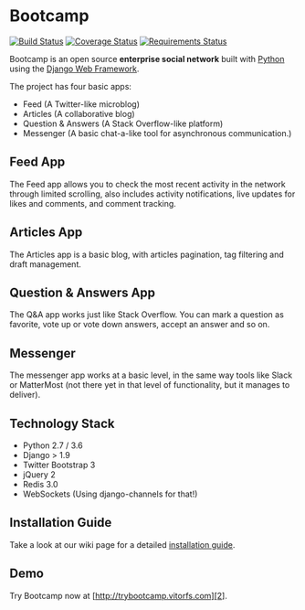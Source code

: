 # Bootcamp

[![Build Status](https://travis-ci.org/vitorfs/bootcamp.svg?branch=master)](https://travis-ci.org/vitorfs/bootcamp) [![Coverage Status](https://coveralls.io/repos/github/vitorfs/bootcamp/badge.svg?branch=master)](https://coveralls.io/github/vitorfs/bootcamp?branch=master) [![Requirements Status](https://requires.io/github/vitorfs/bootcamp/requirements.svg?branch=master)](https://requires.io/github/vitorfs/bootcamp/requirements/?branch=master)

Bootcamp is an open source **enterprise social network** built with [Python][0] using the [Django Web Framework][1].

The project has four basic apps:

* Feed (A Twitter-like microblog)
* Articles (A collaborative blog)
* Question & Answers (A Stack Overflow-like platform)
* Messenger (A basic chat-a-like tool for asynchronous communication.)

## Feed App

The Feed app allows you to check the most recent activity in the network through limited scrolling, also includes activity notifications, live updates for likes and comments, and comment tracking.

## Articles App

The Articles app is a basic blog, with articles pagination, tag filtering and draft management.

## Question & Answers App

The Q&A app works just like Stack Overflow. You can mark a question as favorite, vote up or vote down answers, accept an answer and so on.

## Messenger

The messenger app works at a basic level, in the same way tools like Slack or MatterMost (not there yet in that level of functionality, but it manages to deliver).

## Technology Stack

* Python 2.7 / 3.6
* Django > 1.9
* Twitter Bootstrap 3
* jQuery 2
* Redis 3.0
* WebSockets (Using django-channels for that!)

## Installation Guide

Take a look at our wiki page for a detailed [installation guide][3].

## Demo

Try Bootcamp now at [http://trybootcamp.vitorfs.com][2].

[0]: https://www.python.org/
[1]: https://www.djangoproject.com/
[2]: http://trybootcamp.vitorfs.com/
[3]: https://github.com/vitorfs/bootcamp/wiki/Installing-and-Running-Bootcamp
